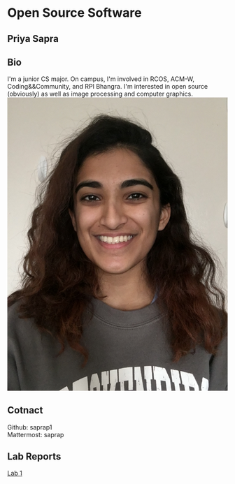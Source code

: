 # Open Source Software

## Priya Sapra

## Bio
I'm a junior CS major. On campus, I'm involved in RCOS, ACM-W, Coding&&Community, and RPI Bhangra. I'm interested in open source (obviously) as well as image processing and computer graphics.  
![Me](/images/IMG_0240.JPG)

## Cotnact
Github: saprap1  
Mattermost: saprap  

## Lab Reports
[Lab 1](labs/lab-01/report.md)